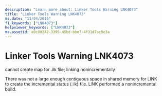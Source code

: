 ```yaml
---
description: "Learn more about: Linker Tools Warning LNK4073"
title: "Linker Tools Warning LNK4073"
ms.date: "11/04/2016"
f1_keywords: ["LNK4073"]
helpviewer_keywords: ["LNK4073"]
ms.assetid: a0c80242-3395-45bd-bbe7-4f31d7ac9e3a
---
```

# Linker Tools Warning LNK4073

cannot create map for .ilk file; linking nonincrementally

There was not a large enough contiguous space in shared memory for LINK to create the incremental status (.ilk) file. LINK performed a nonincremental build.
